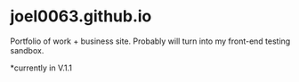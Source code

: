 # joel0063.github.io
Portfolio of work + business site. Probably will turn into my front-end testing sandbox.


*currently in V.1.1
